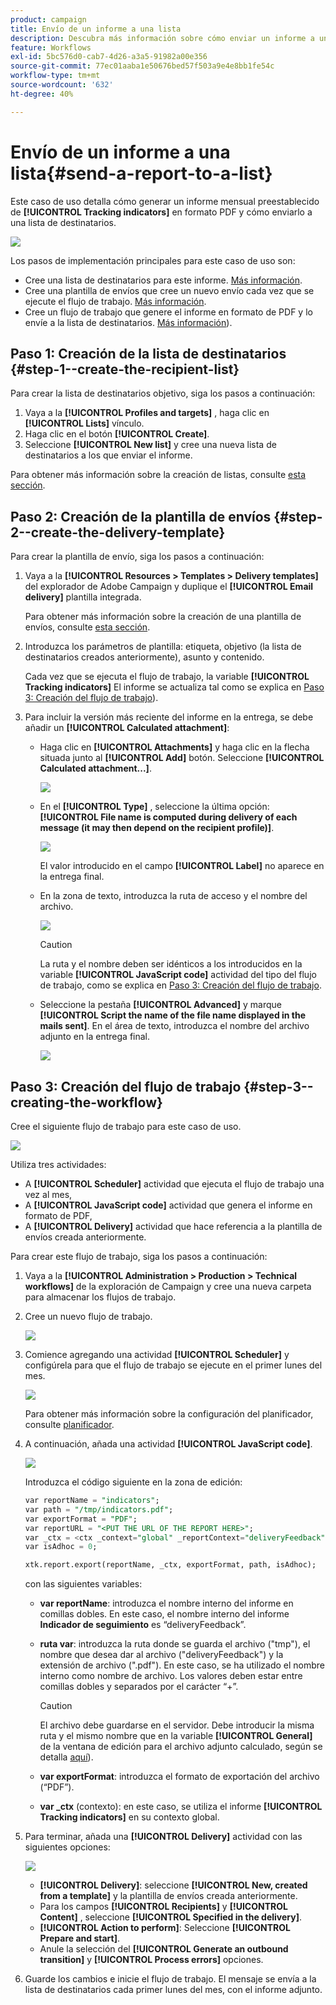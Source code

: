 ```yaml
---
product: campaign
title: Envío de un informe a una lista
description: Descubra más información sobre cómo enviar un informe a una lista con un flujo de trabajo
feature: Workflows
exl-id: 5bc576d0-cab7-4d26-a3a5-91982a00e356
source-git-commit: 77ec01aaba1e50676bed57f503a9e4e8bb1fe54c
workflow-type: tm+mt
source-wordcount: '632'
ht-degree: 40%

---
```


# Envío de un informe a una lista{#send-a-report-to-a-list}

Este caso de uso detalla cómo generar un informe mensual preestablecido de **[!UICONTROL Tracking indicators]** en formato PDF y cómo enviarlo a una lista de destinatarios.

![](assets/use_case_report_intro.png)

Los pasos de implementación principales para este caso de uso son:

* Cree una lista de destinatarios para este informe. [Más información](#step-1--create-the-recipient-list).
* Cree una plantilla de envíos que cree un nuevo envío cada vez que se ejecute el flujo de trabajo. [Más información](#step-2--create-the-delivery-template).
* Cree un flujo de trabajo que genere el informe en formato de PDF y lo envíe a la lista de destinatarios. [Más información](#step-3--create-the-workflow)).

## Paso 1: Creación de la lista de destinatarios {#step-1--create-the-recipient-list}

Para crear la lista de destinatarios objetivo, siga los pasos a continuación:

1. Vaya a la **[!UICONTROL Profiles and targets]** , haga clic en **[!UICONTROL Lists]** vínculo.
1. Haga clic en el botón **[!UICONTROL Create]**.
1. Seleccione **[!UICONTROL New list]** y cree una nueva lista de destinatarios a los que enviar el informe.

Para obtener más información sobre la creación de listas, consulte [esta sección](../../v8/audiences/create-audiences.md).

## Paso 2: Creación de la plantilla de envíos {#step-2--create-the-delivery-template}

Para crear la plantilla de envío, siga los pasos a continuación:

1. Vaya a la **[!UICONTROL Resources > Templates > Delivery templates]** del explorador de Adobe Campaign y duplique el **[!UICONTROL Email delivery]** plantilla integrada.

   Para obtener más información sobre la creación de una plantilla de envíos, consulte [esta sección](../../v8/send/create-templates.md).

1. Introduzca los parámetros de plantilla: etiqueta, objetivo (la lista de destinatarios creados anteriormente), asunto y contenido.

   Cada vez que se ejecuta el flujo de trabajo, la variable **[!UICONTROL Tracking indicators]** El informe se actualiza tal como se explica en [Paso 3: Creación del flujo de trabajo](#step-3--creating-the-workflow)).

1. Para incluir la versión más reciente del informe en la entrega, se debe añadir un **[!UICONTROL Calculated attachment]**:

   * Haga clic en **[!UICONTROL Attachments]** y haga clic en la flecha situada junto al **[!UICONTROL Add]** botón. Seleccione **[!UICONTROL Calculated attachment...]**.

      ![](assets/use_case_report_4.png)

   * En el **[!UICONTROL Type]** , seleccione la última opción: **[!UICONTROL File name is computed during delivery of each message (it may then depend on the recipient profile)]**.

      ![](assets/use_case_report_5.png)

      El valor introducido en el campo **[!UICONTROL Label]** no aparece en la entrega final.

   * En la zona de texto, introduzca la ruta de acceso y el nombre del archivo.

      ![](assets/use_case_report_6.png)

      >[!CAUTION]
      >
      >La ruta y el nombre deben ser idénticos a los introducidos en la variable **[!UICONTROL JavaScript code]** actividad del tipo del flujo de trabajo, como se explica en [Paso 3: Creación del flujo de trabajo](#step-3--creating-the-workflow).

   * Seleccione la pestaña **[!UICONTROL Advanced]** y marque **[!UICONTROL Script the name of the file name displayed in the mails sent]**. En el área de texto, introduzca el nombre del archivo adjunto en la entrega final.

      ![](assets/use_case_report_6b.png)

## Paso 3: Creación del flujo de trabajo {#step-3--creating-the-workflow}

Cree el siguiente flujo de trabajo para este caso de uso.

![](assets/use_case_report_8.png)

Utiliza tres actividades:

* A **[!UICONTROL Scheduler]** actividad que ejecuta el flujo de trabajo una vez al mes,
* A **[!UICONTROL JavaScript code]** actividad que genera el informe en formato de PDF,
* A **[!UICONTROL Delivery]** actividad que hace referencia a la plantilla de envíos creada anteriormente.

Para crear este flujo de trabajo, siga los pasos a continuación:

1. Vaya a la **[!UICONTROL Administration > Production > Technical workflows]** de la exploración de Campaign y cree una nueva carpeta para almacenar los flujos de trabajo.
1. Cree un nuevo flujo de trabajo.

   ![](assets/use_case_report_7.png)

1. Comience agregando una actividad **[!UICONTROL Scheduler]** y configúrela para que el flujo de trabajo se ejecute en el primer lunes del mes.

   ![](assets/use_case_report_9.png)

   Para obtener más información sobre la configuración del planificador, consulte [planificador](scheduler.md).

1. A continuación, añada una actividad **[!UICONTROL JavaScript code]**.

   ![](assets/use_case_report_10.png)

   Introduzca el código siguiente en la zona de edición:

   ```sql
   var reportName = "indicators";
   var path = "/tmp/indicators.pdf";
   var exportFormat = "PDF";
   var reportURL = "<PUT THE URL OF THE REPORT HERE>";
   var _ctx = <ctx _context="global" _reportContext="deliveryFeedback" />
   var isAdhoc = 0;
   
   xtk.report.export(reportName, _ctx, exportFormat, path, isAdhoc);
   ```


   con las siguientes variables:

   * **var reportName**: introduzca el nombre interno del informe en comillas dobles. En este caso, el nombre interno del informe **Indicador de seguimiento** es “deliveryFeedback”.
   * **ruta var**: introduzca la ruta donde se guarda el archivo (&quot;tmp&quot;), el nombre que desea dar al archivo (&quot;deliveryFeedback&quot;) y la extensión de archivo (&quot;.pdf&quot;). En este caso, se ha utilizado el nombre interno como nombre de archivo. Los valores deben estar entre comillas dobles y separados por el carácter “+”.

      >[!CAUTION]
      >
      >El archivo debe guardarse en el servidor. Debe introducir la misma ruta y el mismo nombre que en la variable **[!UICONTROL General]** de la ventana de edición para el archivo adjunto calculado, según se detalla [aquí](#step-2--create-the-delivery-template)).

   * **var exportFormat**: introduzca el formato de exportación del archivo (“PDF”).
   * **var _ctx** (contexto): en este caso, se utiliza el informe **[!UICONTROL Tracking indicators]** en su contexto global.

1. Para terminar, añada una **[!UICONTROL Delivery]** actividad con las siguientes opciones:

   ![](assets/use_case_report_11.png)

   * **[!UICONTROL Delivery]**: seleccione **[!UICONTROL New, created from a template]** y la plantilla de envíos creada anteriormente.
   * Para los campos **[!UICONTROL Recipients]** y **[!UICONTROL Content]** , seleccione **[!UICONTROL Specified in the delivery]**.
   * **[!UICONTROL Action to perform]**: Seleccione **[!UICONTROL Prepare and start]**.
   * Anule la selección del **[!UICONTROL Generate an outbound transition]** y **[!UICONTROL Process errors]** opciones.

1. Guarde los cambios e inicie el flujo de trabajo. El mensaje se envía a la lista de destinatarios cada primer lunes del mes, con el informe adjunto.
